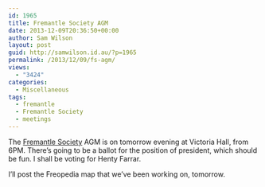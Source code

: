 ```yaml
---
id: 1965
title: Fremantle Society AGM
date: 2013-12-09T20:36:50+00:00
author: Sam Wilson
layout: post
guid: http://samwilson.id.au/?p=1965
permalink: /2013/12/09/fs-agm/
views:
  - "3424"
categories:
  - Miscellaneous
tags:
  - fremantle
  - Fremantle Society
  - meetings
---
```

The [Fremantle Society](http://fremantlesociety.org.au/) AGM is on tomorrow evening at Victoria Hall, from 6PM. There’s going to be a ballot for the position of president, which should be fun. I shall be voting for Henty Farrar.

I’ll post the Freopedia map that we’ve been working on, tomorrow.